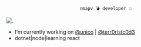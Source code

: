 								nmapv 💣 developer 💥
							
![.](https://media.giphy.com/media/Pm9bQeR51FQS4OL3bU/giphy.gif)

- I’m currently working on [@unico](https://github.com/acesso-io) | [@terr0ristc0d3](https://gg.gg)
- dotnet|node|learning react
